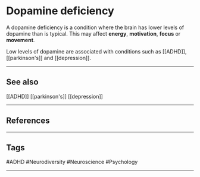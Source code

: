 # Dopamine deficiency

A dopamine deficiency is a condition where the brain has lower levels of dopamine than is typical. This may affect **energy**, **motivation**, **focus** or **movement**.

Low levels of dopamine are associated with conditions such as [[ADHD]], [[parkinson's]] and [[depression]].

---
## See also

[[ADHD]]
[[parkinson's]]
[[depression]]

---
## References

---
## Tags

#ADHD #Neurodiversity #Neuroscience #Psychology 

---

